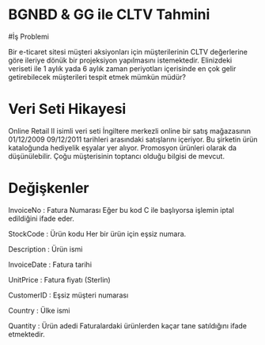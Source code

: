 # BGNBD & GG ile CLTV Tahmini 




#İş Problemi

  Bir e-ticaret sitesi müşteri aksiyonları için müşterilerinin CLTV değerlerine göre ileriye dönük bir projeksiyon yapılmasını istemektedir.
Elinizdeki veriseti ile 1 aylık yada 6 aylık zaman
periyotları içerisinde en çok gelir getirebilecek
müşterileri tespit etmek mümkün müdür?


# Veri Seti Hikayesi

Online Retail II isimli veri seti İngiltere merkezli online bir satış mağazasının 01/12/2009 09/12/2011 tarihleri arasındaki satışlarını içeriyor.
Bu şirketin ürün kataloğunda hediyelik eşyalar yer alıyor. Promosyon ürünleri olarak da düşünülebilir. Çoğu müşterisinin toptancı olduğu bilgisi de mevcut.


# Değişkenler

InvoiceNo : Fatura Numarası
Eğer bu kod C ile başlıyorsa işlemin iptal edildiğini ifade eder.


StockCode : Ürün kodu
Her bir ürün için eşsiz numara.


Description : Ürün ismi


InvoiceDate : Fatura tarihi


UnitPrice : Fatura fiyatı (Sterlin)


CustomerID : Eşsiz müşteri numarası



Country : Ülke ismi


Quantity : Ürün adedi
Faturalardaki ürünlerden kaçar tane satıldığını ifade etmektedir.

